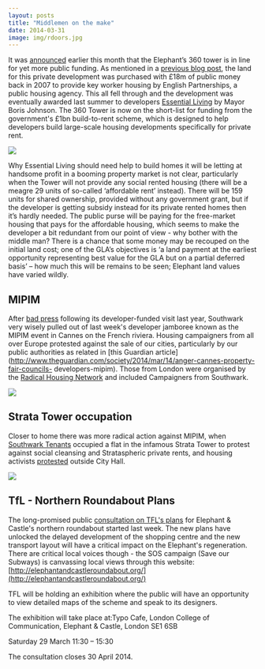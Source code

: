 ```yaml
---
layout: posts
title: "Middlemen on the make"
date: 2014-03-31
image: img/rdoors.jpg
---
```

It was [announced](http://www.london-se1.co.uk/news/view/7460) earlier this month that the Elephant’s 360 tower is in line for yet more public funding. As mentioned in a [previous blog post](/2013-08-10-towering-disgrace), the land for this private development was purchased with £18m of public money back in 2007 to provide key worker housing by English Partnerships, a public housing agency. This all fell through and the development was eventually awarded last summer to developers [Essential Living](http://www.essentialliving.uk.com/developments/360-london/) by Mayor Boris Johnson. The 360 Tower is now on the short-list for funding from the government's £1bn build-to-rent scheme, which is designed to help developers build large-scale housing developments specifically for private rent.  

![](http://www.london-se1.co.uk/news/imageuploads/1299150006_80.177.117.97.jpg)

Why Essential Living should need help to build homes it will be letting at handsome profit in a booming property market is not clear, particularly when the Tower will not provide any social rented housing (there will be a meagre 29 units of so-called ‘affordable rent’ instead). There will be 159 units for shared ownership, provided without any government grant, but if the developer is getting subsidy instead for its private rented homes then it’s hardly needed. The public purse will be paying for the free-market housing that pays for the affordable housing, which seems to make the developer a bit redundant from our point of view - why bother with the middle man? There is a chance that some money may be recouped on the initial land cost; one of the GLA’s objectives is ‘a land payment at the earliest opportunity representing best value for the GLA but on a partial deferred basis’ – how much this will be remains to be seen; Elephant land values have varied wildly.

## MIPIM
After [bad press](http://www.london-se1.co.uk/news/view/6687) following its developer-funded visit last year, Southwark very wisely pulled out of last week's developer jamboree known as the MIPIM event in Cannes on the French riviera. Housing campaigners from all over Europe protested against the sale of our cities, particularly by our public authorities as related in [this Guardian article](http://www.theguardian.com/society/2014/mar/14/anger-cannes-property-fair-councils-
developers-mipim). Those from London were organised by the [Radical Housing Network](http://radicalhousingnetwork.org/) and included Campaigners from Southwark.

![](http://static.guim.co.uk/sys-images/Guardian/Pix/pictures/2014/3/14/1394794674203/MIPIM-011.jpg)

## Strata Tower occupation
Closer to home there was more radical action against MIPIM, when [Southwark Tenants](http://southwarktenants.wordpress.com/) occupied a flat in the infamous Strata Tower to protest against social cleansing and Strataspheric private rents, and housing activists [protested](http://www.london-se1.co.uk/news/view/7449) outside City Hall.  

![](http://southwarktenants.files.wordpress.com/2014/03/we-protest.jpg)

## TfL - Northern Roundabout Plans
The long-promised public [consultation on TFL's plans](https://consultations.tfl.gov.uk/roads/elephant-and-castle) for Elephant & Castle's northern roundabout started last week. The new plans have unlocked the delayed development of the shopping centre and the new transport layout will have a critical impact on the Elephant's regeneration. There are critical local voices though - the SOS campaign (Save our Subways) is canvassing local views through this website: [http://elephantandcastleroundabout.org/](http://elephantandcastleroundabout.org/)

TFL will be holding an exhibition where the public will have an opportunity to view detailed maps of the scheme and speak to its designers.

The exhibition will take place at:Typo Cafe, London College of Communication, Elephant & Castle, London SE1 6SB

Saturday 29 March 11:30 – 15:30

The consultation closes 30 April 2014.

